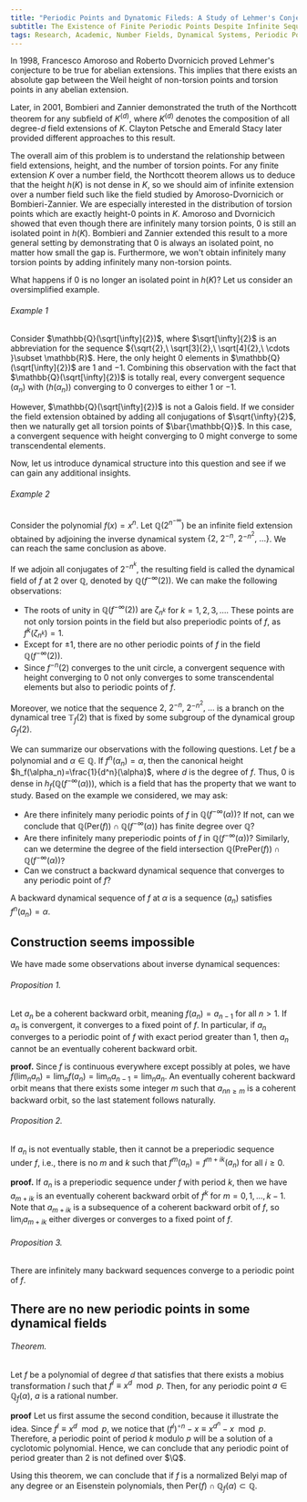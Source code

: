 ```yaml
---
title: "Periodic Points and Dynatomic Fileds: A Study of Lehmer's Conjecture"
subtitle: The Existence of Finite Periodic Points Despite Infinite Sequences with Converging Heights to 0
tags: Research, Academic, Number Fields, Dynamical Systems, Periodic Points, Canonical Height, Lehmer's Conjecture
---
```


In 1998, Francesco Amoroso and Roberto Dvornicich proved Lehmer's conjecture to be true for abelian extensions. This implies that there exists an absolute gap between the Weil height of non-torsion points and torsion points in any abelian extension.

Later, in 2001, Bombieri and Zannier demonstrated the truth of the Northcott theorem for any subfield of $K^{(d)}$, where $K^{(d)}$ denotes the composition of all degree-$d$ field extensions of $K$. Clayton Petsche and Emerald Stacy later provided different approaches to this result.

The overall aim of this problem is to understand the relationship between field extensions, height, and the number of torsion points. For any finite extension $K$ over a number field, the Northcott theorem allows us to deduce that the height $h(K)$ is not dense in $K$, so we should aim of infinite extension over a number field such like the field studied by Amoroso-Dvornicich or Bombieri-Zannier. We are especially interested in the distribution of torsion points which are exactly height-$0$ points in $K$. Amoroso and Dvornicich showed that even though there are infinitely many torsion points, 0 is still an isolated point in $h(K)$. Bombieri and Zannier extended this result to a more general setting by demonstrating that $0$ is always an isolated point, no matter how small the gap is. Furthermore, we won't obtain infinitely many torsion points by adding infinitely many non-torsion points.

What happens if $0$ is no longer an isolated point in $h(K)$? Let us consider an oversimplified example.

###### Example 1

Consider $\mathbb{Q}(\sqrt[\infty]{2})$, where $\sqrt[\infty]{2}$ is an abbreviation for the sequence ${\sqrt{2},\ \sqrt[3]{2},\ \sqrt[4]{2},\ \cdots }\subset \mathbb{R}$. Here, the only height $0$ elements in $\mathbb{Q}(\sqrt[\infty]{2})$ are $1$ and $-1$. Combining this observation with the fact that $\mathbb{Q}(\sqrt[\infty]{2})$ is totally real, every convergent sequence $(\alpha_n)$ with $(h(\alpha_n))$ converging to $0$ converges to either $1$ or $-1$.

However, $\mathbb{Q}(\sqrt[\infty]{2})$ is not a Galois field. If we consider the field extension obtained by adding all conjugations of $\sqrt{\infty}{2}$, then we naturally get all torsion points of $\bar{\mathbb{Q}}$. In this case, a convergent sequence with height converging to $0$ might converge to some transcendental elements.

Now, let us introduce dynamical structure into this question and see if we can gain any additional insights.

###### Example 2

Consider the polynomial $f(x)=x^n$. Let $\mathbb{Q}(2^{n^{-\infty}})$ be an infinite field extension obtained by adjoining the inverse dynamical system $\{2,\ 2^{-n},\ 2^{-n^2},\ \ldots\}$. We can reach the same conclusion as above.

If we adjoin all conjugates of $2^{-n^k}$, the resulting field is called the dynamical field of $f$ at $2$ over $\mathbb{Q}$, denoted by $\mathbb{Q}(f^{-\infty}(2))$. We can make the following observations:

- The roots of unity in $\mathbb{Q}(f^{-\infty}(2))$ are $\zeta_{n^k}$ for $k=1,2,3,\ldots$. These points are not only torsion points in the field but also preperiodic points of $f$, as $f^k(\zeta_{n^k})=1$.
- Except for $\pm 1$, there are no other periodic points of $f$ in the field $\mathbb{Q}(f^{-\infty}(2))$.
- Since $f^{-n}(2)$ converges to the unit circle, a convergent sequence with height converging to $0$ not only converges to some transcendental elements but also to periodic points of $f$.

Moreover, we notice that the sequence ${2,\ 2^{-n},\ 2^{-n^2},\ \ldots}$ is a branch on the dynamical tree $\mathbb{T}_f(2)$ that is fixed by some subgroup of the dynamical group $G_f(2)$.

We can summarize our observations with the following questions. Let $f$ be a polynomial and $\alpha\in\mathbb{Q}$. If $f^n(\alpha_n)=\alpha$, then the canonical height $h_f(\alpha_n)=\frac{1}{d^n}(\alpha)$, where $d$ is the degree of $f$. Thus, $0$ is dense in $h_f(\mathbb{Q}(f^{-\infty}(\alpha)))$, which is a field that has the property that we want to study. Based on the example we considered, we may ask:
- Are there infinitely many periodic points of $f$ in $\mathbb{Q}(f^{-\infty}(\alpha))$? If not, can we conclude that $\mathbb{Q}(\text{Per}(f))\cap \mathbb{Q}(f^{-\infty}(\alpha))$ has finite degree over $\mathbb{Q}$?
- Are there infinitely many preperiodic points of $f$ in $\mathbb{Q}(f^{-\infty}(\alpha))$? Similarly, can we determine the degree of the field intersection $\mathbb{Q}(\text{PrePer}(f))\cap \mathbb{Q}(f^{-\infty}(\alpha))$?
- Can we construct a backward dynamical sequence that converges to any periodic point of $f$?

A backward dynamical sequence of $f$ at $\alpha$ is a sequence $(a_n)$ satisfies $f^n(a_n)=\alpha$.

## Construction seems impossible

We have made some observations about inverse dynamical sequences:

###### Proposition 1.

Let ${a_n}$ be a coherent backward orbit, meaning $f(a_n) = a_{n-1}$ for all $n > 1$. If ${a_n}$ is convergent, it converges to a fixed point of $f$. In particular, if ${a_n}$ converges to a periodic point of $f$ with exact period greater than $1$, then ${a_n}$ cannot be an eventually coherent backward orbit.

**proof.** Since $f$ is continuous everywhere except possibly at poles, we have $f(\lim_n a_n) = \lim_n f(a_n) = \lim_n a_{n-1} = \lim_n a_n$. An eventually coherent backward orbit means that there exists some integer $m$ such that ${a_n}_{n\geq m}$ is a coherent backward orbit, so the last statement follows naturally.

###### Proposition 2.

If ${a_n}$ is not eventually stable, then it cannot be a preperiodic sequence under $f$, i.e., there is no $m$ and $k$ such that ${f^m(a_n)}={f^{m+ik}(a_n)}$ for all $i\geq 0$.

**proof.** If ${a_n}$ is a preperiodic sequence under $f$ with period $k$, then we have ${a_{m+ik}}$ is an eventually coherent backward orbit of $f^k$ for $m=0,1,\ldots, k-1$. Note that ${a_{m+ik}}$ is a subsequence of a coherent backward orbit of $f$, so $\lim_i a_{m+ik}$ either diverges or converges to a fixed point of $f$.

###### Proposition 3.

There are infinitely many backward sequences converge to a periodic point of $f$.

## There are no new periodic points in some dynamical fields

###### Theorem.
Let $f$ be a polynomial of degree $d$ that satisfies that there exists a mobius transformation $l$ such that $f^l\equiv x^d\mod p$.
Then, for any periodic point $a\in\mathbb{Q}_f(\alpha)$, $a$ is a rational number.

**proof** Let us first assume the second condition, because it illustrate the idea. Since $f^l\equiv x^d\mod p$, we notice that $(f^l)^{\circ n}-x\equiv x^{d^n}-x\mod p$. Therefore, a periodic point of period $k$ modulo $p$ will be a solution of a cyclotomic polynomial. Hence, we can conclude that any periodic point of period greater than $2$ is not defined over $\Q$.

Using this theorem, we can conclude that if $f$ is a normalized Belyi map of any degree or an Eisenstein polynomials, then $\text{Per}(f)\cap \mathbb{Q}_f(\alpha)\subset \mathbb{Q}$.